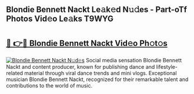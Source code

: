 ## Blondie Bennett Nackt Le𝚊k𝚎d N𝚞𝚍es - Part-oTf Photos Vid𝚎o Le𝚊ks T9WYG

# <h2><a href="http://fb4fxn.evod.top/?m=Blondie+Bennett+Nackt">🔗 👉🔴 Blondie Bennett Nackt Vid𝚎o Ph𝚘t𝚘s</a></h2>

[![Blondie Bennett Nackt N𝚞d𝚎s](https://i.imgur.com/8V9OHl7.gif)](http://fb4fxn.evod.top/?m=Blondie+Bennett+Nackt)
Social media sensation Blondie Bennett Nackt and content producer, known for publishing dance and lifestyle-related material through viral dance trends and mini vlogs. Exceptional musician Blondie Bennett Nackt, recognized for their remarkable talent and contributions to the world of music. 
